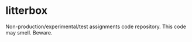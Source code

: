 # litterbox
Non-production/experimental/test assignments code repository. This code may smell. Beware.
